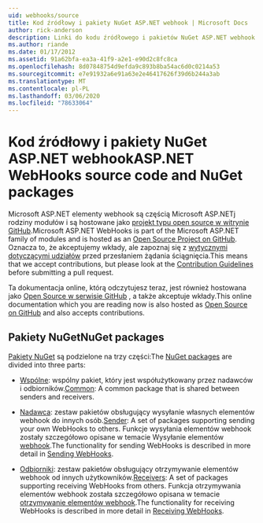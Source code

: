 ```yaml
---
uid: webhooks/source
title: Kod źródłowy i pakiety NuGet ASP.NET webhook | Microsoft Docs
author: rick-anderson
description: Linki do kodu źródłowego i pakietów NuGet ASP.NET webhook
ms.author: riande
ms.date: 01/17/2012
ms.assetid: 91a62bfa-ea3a-41f9-a2e1-e90d2c8fc8ca
ms.openlocfilehash: 8d07848754d9efda9c893b8ba54ac6d0c0214a53
ms.sourcegitcommit: e7e91932a6e91a63e2e46417626f39d6b244a3ab
ms.translationtype: MT
ms.contentlocale: pl-PL
ms.lasthandoff: 03/06/2020
ms.locfileid: "78633064"
---
```

# <a name="aspnet-webhooks-source-code-and-nuget-packages"></a><span data-ttu-id="8e80c-103">Kod źródłowy i pakiety NuGet ASP.NET webhook</span><span class="sxs-lookup"><span data-stu-id="8e80c-103">ASP.NET WebHooks source code and NuGet packages</span></span>

<span data-ttu-id="8e80c-104">Microsoft ASP.NET elementy webhook są częścią Microsoft ASP.NETj rodziny modułów i są hostowane jako [projekt typu open source w witrynie GitHub](https://github.com/aspnet/WebHooks).</span><span class="sxs-lookup"><span data-stu-id="8e80c-104">Microsoft ASP.NET WebHooks is part of the Microsoft ASP.NET family of modules and is hosted as an [Open Source Project on GitHub](https://github.com/aspnet/WebHooks).</span></span> <span data-ttu-id="8e80c-105">Oznacza to, że akceptujemy wkłady, ale zapoznaj się z [wytycznymi dotyczącymi udziałów](https://github.com/aspnet/Home/blob/master/CONTRIBUTING.md) przed przesłaniem żądania ściągnięcia.</span><span class="sxs-lookup"><span data-stu-id="8e80c-105">This means that we accept contributions, but please look at the [Contribution Guidelines](https://github.com/aspnet/Home/blob/master/CONTRIBUTING.md) before submitting a pull request.</span></span>

<span data-ttu-id="8e80c-106">Ta dokumentacja online, którą odczytujesz teraz, jest również hostowana jako [Open Source w serwisie GitHub](http://docs.asp.net/en/latest/contribute/style-guide.html#style-guide) , a także akceptuje wkłady.</span><span class="sxs-lookup"><span data-stu-id="8e80c-106">This online documentation which you are reading now is also hosted as [Open Source on GitHub](http://docs.asp.net/en/latest/contribute/style-guide.html#style-guide) and also accepts contributions.</span></span>

## <a name="nuget-packages"></a><span data-ttu-id="8e80c-107">Pakiety NuGet</span><span class="sxs-lookup"><span data-stu-id="8e80c-107">NuGet packages</span></span>

<span data-ttu-id="8e80c-108">[Pakiety NuGet](https://nuget.org/packages?q=Microsoft.AspNet.WebHooks) są podzielone na trzy części:</span><span class="sxs-lookup"><span data-stu-id="8e80c-108">The [NuGet packages](https://nuget.org/packages?q=Microsoft.AspNet.WebHooks) are divided into three parts:</span></span>

* <span data-ttu-id="8e80c-109">[Wspólne](https://www.nuget.org/packages?q=Microsoft.AspNet.WebHooks.Common): wspólny pakiet, który jest współużytkowany przez nadawców i odbiorników.</span><span class="sxs-lookup"><span data-stu-id="8e80c-109">[Common](https://www.nuget.org/packages?q=Microsoft.AspNet.WebHooks.Common): A common package that is shared between senders and receivers.</span></span>

* <span data-ttu-id="8e80c-110">[Nadawca](https://www.nuget.org/packages?q=Microsoft.AspNet.WebHooks.Custom): zestaw pakietów obsługujący wysyłanie własnych elementów webhook do innych osób.</span><span class="sxs-lookup"><span data-stu-id="8e80c-110">[Sender](https://www.nuget.org/packages?q=Microsoft.AspNet.WebHooks.Custom): A set of packages supporting sending your own WebHooks to others.</span></span> <span data-ttu-id="8e80c-111">Funkcje wysyłania elementów webhook zostały szczegółowo opisane w temacie Wysyłanie elementów [webhook](sending/senders.md).</span><span class="sxs-lookup"><span data-stu-id="8e80c-111">The functionality for sending WebHooks is described in more detail in [Sending WebHooks](sending/senders.md).</span></span>

* <span data-ttu-id="8e80c-112">[Odbiorniki](https://www.nuget.org/packages?q=Microsoft.AspNet.WebHooks.Receivers): zestaw pakietów obsługujący otrzymywanie elementów webhook od innych użytkowników.</span><span class="sxs-lookup"><span data-stu-id="8e80c-112">[Receivers](https://www.nuget.org/packages?q=Microsoft.AspNet.WebHooks.Receivers): A set of packages supporting receiving WebHooks from others.</span></span> <span data-ttu-id="8e80c-113">Funkcja otrzymywania elementów webhook została szczegółowo opisana w temacie [otrzymywanie elementów webhook](receiving/index.md).</span><span class="sxs-lookup"><span data-stu-id="8e80c-113">The functionality for receiving WebHooks is described in more detail in [Receiving WebHooks](receiving/index.md).</span></span>

